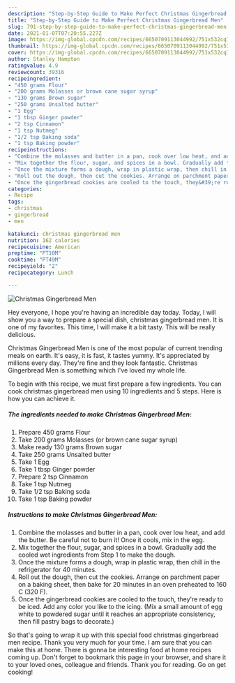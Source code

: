 ```yaml
---
description: "Step-by-Step Guide to Make Perfect Christmas Gingerbread Men"
title: "Step-by-Step Guide to Make Perfect Christmas Gingerbread Men"
slug: 791-step-by-step-guide-to-make-perfect-christmas-gingerbread-men
date: 2021-01-07T07:20:55.227Z
image: https://img-global.cpcdn.com/recipes/6650709113044992/751x532cq70/christmas-gingerbread-men-recipe-main-photo.jpg
thumbnail: https://img-global.cpcdn.com/recipes/6650709113044992/751x532cq70/christmas-gingerbread-men-recipe-main-photo.jpg
cover: https://img-global.cpcdn.com/recipes/6650709113044992/751x532cq70/christmas-gingerbread-men-recipe-main-photo.jpg
author: Stanley Hampton
ratingvalue: 4.9
reviewcount: 39316
recipeingredient:
- "450 grams Flour"
- "200 grams Molasses or brown cane sugar syrup"
- "130 grams Brown sugar"
- "250 grams Unsalted butter"
- "1 Egg"
- "1 tbsp Ginger powder"
- "2 tsp Cinnamon"
- "1 tsp Nutmeg"
- "1/2 tsp Baking soda"
- "1 tsp Baking powder"
recipeinstructions:
- "Combine the molasses and butter in a pan, cook over low heat, and add the butter. Be careful not to burn it! Once it cools, mix in the egg."
- "Mix together the flour, sugar, and spices in a bowl. Gradually add the cooled wet ingredients from Step 1 to make the dough."
- "Once the mixture forms a dough, wrap in plastic wrap, then chill in the refrigerator for 40 minutes."
- "Roll out the dough, then cut the cookies. Arrange on parchment paper on a baking sheet, then bake for 20 minutes in an oven preheated to 160 C (320 F)."
- "Once the gingerbread cookies are cooled to the touch, they&#39;re ready to be iced. Add any color you like to the icing. (Mix a small amount of egg white to powdered sugar until it reaches an appropriate consistency, then fill pastry bags to decorate.)"
categories:
- Recipe
tags:
- christmas
- gingerbread
- men

katakunci: christmas gingerbread men 
nutrition: 162 calories
recipecuisine: American
preptime: "PT10M"
cooktime: "PT49M"
recipeyield: "2"
recipecategory: Lunch

---
```



![Christmas Gingerbread Men](https://img-global.cpcdn.com/recipes/6650709113044992/751x532cq70/christmas-gingerbread-men-recipe-main-photo.jpg)

Hey everyone, I hope you're having an incredible day today. Today, I will show you a way to prepare a special dish, christmas gingerbread men. It is one of my favorites. This time, I will make it a bit tasty. This will be really delicious.



Christmas Gingerbread Men is one of the most popular of current trending meals on earth. It's easy, it is fast, it tastes yummy. It's appreciated by millions every day. They're fine and they look fantastic. Christmas Gingerbread Men is something which I've loved my whole life.


To begin with this recipe, we must first prepare a few ingredients. You can cook christmas gingerbread men using 10 ingredients and 5 steps. Here is how you can achieve it.

<!--inarticleads1-->

##### The ingredients needed to make Christmas Gingerbread Men:

1. Prepare 450 grams Flour
1. Take 200 grams Molasses (or brown cane sugar syrup)
1. Make ready 130 grams Brown sugar
1. Take 250 grams Unsalted butter
1. Take 1 Egg
1. Take 1 tbsp Ginger powder
1. Prepare 2 tsp Cinnamon
1. Take 1 tsp Nutmeg
1. Take 1/2 tsp Baking soda
1. Take 1 tsp Baking powder




<!--inarticleads2-->

##### Instructions to make Christmas Gingerbread Men:

1. Combine the molasses and butter in a pan, cook over low heat, and add the butter. Be careful not to burn it! Once it cools, mix in the egg.
1. Mix together the flour, sugar, and spices in a bowl. Gradually add the cooled wet ingredients from Step 1 to make the dough.
1. Once the mixture forms a dough, wrap in plastic wrap, then chill in the refrigerator for 40 minutes.
1. Roll out the dough, then cut the cookies. Arrange on parchment paper on a baking sheet, then bake for 20 minutes in an oven preheated to 160 C (320 F).
1. Once the gingerbread cookies are cooled to the touch, they&#39;re ready to be iced. Add any color you like to the icing. (Mix a small amount of egg white to powdered sugar until it reaches an appropriate consistency, then fill pastry bags to decorate.)




So that's going to wrap it up with this special food christmas gingerbread men recipe. Thank you very much for your time. I am sure that you can make this at home. There is gonna be interesting food at home recipes coming up. Don't forget to bookmark this page in your browser, and share it to your loved ones, colleague and friends. Thank you for reading. Go on get cooking!
